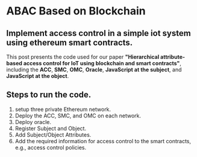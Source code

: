 # ABAC Based on Blockchain
## Implement access control in a simple iot system using ethereum smart contracts.

This post presents the code used for our paper **"Hierarchical attribute-based access control for IoT using blockchain and smart contracts"**, including the **ACC**, **SMC**, **OMC**, **Oracle**, **JavaScript at the subject**, and **JavaScript at the object**.

## Steps to run the code.
1. setup three private Ethereum network.
2. Deploy the ACC, SMC, and OMC on each network.
3. Deploy oracle.
4. Register Subject and Object.
5. Add Subject/Object Attributes.
6. Add the required information for access control to the smart contracts, e.g., access control policies.
